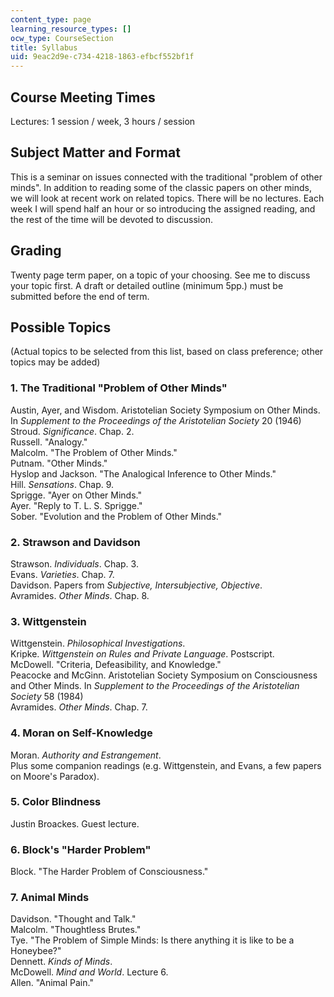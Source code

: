 ```yaml
---
content_type: page
learning_resource_types: []
ocw_type: CourseSection
title: Syllabus
uid: 9eac2d9e-c734-4218-1863-efbcf552bf1f
---
```


Course Meeting Times
--------------------

Lectures: 1 session / week, 3 hours / session

Subject Matter and Format
-------------------------

This is a seminar on issues connected with the traditional "problem of other minds". In addition to reading some of the classic papers on other minds, we will look at recent work on related topics. There will be no lectures. Each week I will spend half an hour or so introducing the assigned reading, and the rest of the time will be devoted to discussion.

Grading
-------

Twenty page term paper, on a topic of your choosing. See me to discuss your topic first. A draft or detailed outline (minimum 5pp.) must be submitted before the end of term.

Possible Topics
---------------

(Actual topics to be selected from this list, based on class preference; other topics may be added)

### 1\. The Traditional "Problem of Other Minds"

Austin, Ayer, and Wisdom. Aristotelian Society Symposium on Other Minds. In _Supplement to the Proceedings of the Aristotelian Society_ 20 (1946)  
Stroud. _Significance_. Chap. 2.  
Russell. "Analogy."  
Malcolm. "The Problem of Other Minds."  
Putnam. "Other Minds."  
Hyslop and Jackson. "The Analogical Inference to Other Minds."  
Hill. _Sensations_. Chap. 9.  
Sprigge. "Ayer on Other Minds."  
Ayer. "Reply to T. L. S. Sprigge."  
Sober. "Evolution and the Problem of Other Minds."

### 2\. Strawson and Davidson

Strawson. _Individuals_. Chap. 3.  
Evans. _Varieties_. Chap. 7.  
Davidson. Papers from _Subjective, Intersubjective, Objective_.  
Avramides. _Other Minds_. Chap. 8.

### 3\. Wittgenstein

Wittgenstein. _Philosophical Investigations_.  
Kripke. _Wittgenstein on Rules and Private Language_. Postscript.  
McDowell. "Criteria, Defeasibility, and Knowledge."  
Peacocke and McGinn. Aristotelian Society Symposium on Consciousness and Other Minds. In _Supplement to the Proceedings of the Aristotelian Society_ 58 (1984)  
Avramides. _Other Minds_. Chap. 7.

### 4\. Moran on Self-Knowledge

Moran. _Authority and Estrangement_.  
Plus some companion readings (e.g. Wittgenstein, and Evans, a few papers on Moore's Paradox).

### 5\. Color Blindness

Justin Broackes. Guest lecture.

### 6\. Block's "Harder Problem"

Block. "The Harder Problem of Consciousness."

### 7\. Animal Minds

Davidson. "Thought and Talk."  
Malcolm. "Thoughtless Brutes."  
Tye. "The Problem of Simple Minds: Is there anything it is like to be a Honeybee?"  
Dennett. _Kinds of Minds_.  
McDowell. _Mind and World_. Lecture 6.  
Allen. "Animal Pain."